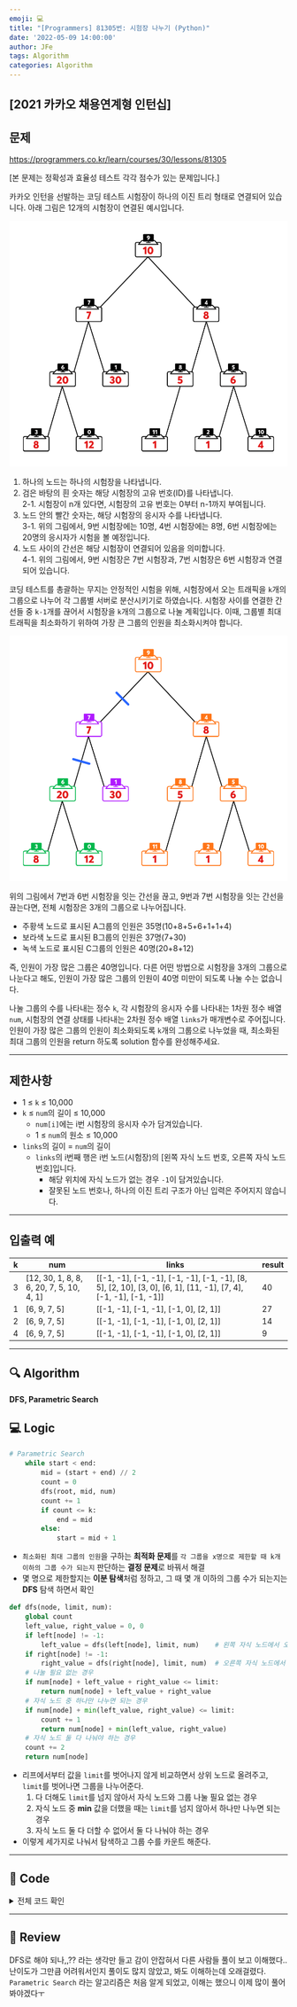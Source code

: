 ```yaml
---
emoji: 💻
title: "[Programmers] 81305번: 시험장 나누기 (Python)"
date: '2022-05-09 14:00:00'
author: JFe
tags: Algorithm
categories: Algorithm
---
```


## [2021 카카오 채용연계형 인턴십]

## 문제
https://programmers.co.kr/learn/courses/30/lessons/81305

[본 문제는 정확성과 효율성 테스트 각각 점수가 있는 문제입니다.]

카카오 인턴을 선발하는 코딩 테스트 시험장이 하나의 이진 트리 형태로 연결되어 있습니다. 아래 그림은 12개의 시험장이 연결된 예시입니다.

![img1.png](img1.png)

1. 하나의 노드는 하나의 시험장을 나타냅니다.  
2. 검은 바탕의 흰 숫자는 해당 시험장의 고유 번호(ID)를 나타냅니다.  
    2-1. 시험장이 n개 있다면, 시험장의 고유 번호는 0부터 n-1까지 부여됩니다.  
3. 노드 안의 빨간 숫자는, 해당 시험장의 응시자 수를 나타냅니다.  
    3-1. 위의 그림에서, 9번 시험장에는 10명, 4번 시험장에는 8명, 6번 시험장에는 20명의 응시자가 시험을 볼 예정입니다.  
4. 노드 사이의 간선은 해당 시험장이 연결되어 있음을 의미합니다.  
    4-1. 위의 그림에서, 9번 시험장은 7번 시험장과, 7번 시험장은 6번 시험장과 연결되어 있습니다.  

코딩 테스트를 총괄하는 무지는 안정적인 시험을 위해, 시험장에서 오는 트래픽을 `k`개의 그룹으로 나누어 각 그룹별 서버로 분산시키기로 하였습니다. 시험장 사이를 연결한 간선들 중 `k-1`개를 끊어서 시험장을 `k`개의 그룹으로 나눌 계획입니다. 이때, 그룹별 최대 트래픽을 최소화하기 위하여 가장 큰 그룹의 인원을 최소화시켜야 합니다.

![img2.png](img2.png)

위의 그림에서 7번과 6번 시험장을 잇는 간선을 끊고, 9번과 7번 시험장을 잇는 간선을 끊는다면, 전체 시험장은 3개의 그룹으로 나누어집니다.

- 주황색 노드로 표시된 A그룹의 인원은 35명(10+8+5+6+1+1+4)
- 보라색 노드로 표시된 B그룹의 인원은 37명(7+30)
- 녹색 노드로 표시된 C그룹의 인원은 40명(20+8+12)

즉, 인원이 가장 많은 그룹은 40명입니다. 다른 어떤 방법으로 시험장을 3개의 그룹으로 나눈다고 해도, 인원이 가장 많은 그룹의 인원이 40명 미만이 되도록 나눌 수는 없습니다.

나눌 그룹의 수를 나타내는 정수 `k`, 각 시험장의 응시자 수를 나타내는 1차원 정수 배열 `num`, 시험장의 연결 상태를 나타내는 2차원 정수 배열 `links`가 매개변수로 주어집니다. 인원이 가장 많은 그룹의 인원이 최소화되도록 `k`개의 그룹으로 나누었을 때, 최소화된 최대 그룹의 인원을 return 하도록 solution 함수를 완성해주세요.

---

## 제한사항  
- 1 ≤ `k` ≤ 10,000  
- `k` ≤ `num`의 길이 ≤ 10,000  
    - `num[i]`에는 i번 시험장의 응시자 수가 담겨있습니다.  
    - 1 ≤ `num`의 원소 ≤ 10,000  
- `links`의 길이 = `num`의 길이  
    - `links`의 i번째 행은 i번 노드(시험장)의 [왼쪽 자식 노드 번호, 오른쪽 자식 노드 번호]입니다.  
        - 해당 위치에 자식 노드가 없는 경우 `-1`이 담겨있습니다.  
        - 잘못된 노드 번호나, 하나의 이진 트리 구조가 아닌 입력은 주어지지 않습니다.  

---

## 입출력 예  
|k|num|links|result|
|---|---|---|---|
|3|[12, 30, 1, 8, 8, 6, 20, 7, 5, 10, 4, 1]|[[-1, -1], [-1, -1], [-1, -1], [-1, -1], [8, 5], [2, 10], [3, 0], [6, 1], [11, -1], [7, 4], [-1, -1], [-1, -1]]|40|
|1|[6, 9, 7, 5]|[[-1, -1], [-1, -1], [-1, 0], [2, 1]]|27|
|2|[6, 9, 7, 5]|[[-1, -1], [-1, -1], [-1, 0], [2, 1]]|14|
|4|[6, 9, 7, 5]|[[-1, -1], [-1, -1], [-1, 0], [2, 1]]|9|


---

## 🔍 Algorithm
**DFS, Parametric Search**

## 💻 Logic

```Python
# Parametric Search
    while start < end:
        mid = (start + end) // 2
        count = 0
        dfs(root, mid, num)
        count += 1
        if count <= k:
            end = mid
        else:
            start = mid + 1
```
- `최소화된 최대 그룹의 인원`을 구하는 **최적화 문제**를 `각 그룹을 x명으로 제한할 때 k개 이하의 그룹 수가 되는지` 판단하는 **결정 문제**로 바꿔서 해결  
- 몇 명으로 제한할지는 **이분 탐색**처럼 정하고, 그 때 몇 개 이하의 그룹 수가 되는지는 **DFS** 탐색 하면서 확인  

```Python
def dfs(node, limit, num):
    global count
    left_value, right_value = 0, 0
    if left[node] != -1: 
        left_value = dfs(left[node], limit, num)    # 왼쪽 자식 노드에서 오는 값
    if right[node] != -1:
        right_value = dfs(right[node], limit, num)  # 오른쪽 자식 노드에서 오는 값
    # 나눌 필요 없는 경우
    if num[node] + left_value + right_value <= limit:
        return num[node] + left_value + right_value
    # 자식 노드 중 하나만 나누면 되는 경우
    if num[node] + min(left_value, right_value) <= limit:
        count += 1
        return num[node] + min(left_value, right_value)
    # 자식 노드 둘 다 나눠야 하는 경우
    count += 2
    return num[node]
```
- 리프에서부터 값을 `limit`를 벗어나지 않게 비교하면서 상위 노드로 올려주고, `limit`를 벗어나면 그룹을 나누어준다.  
    1. 다 더해도 `limit`를 넘지 않아서 자식 노드와 그룹 나눌 필요 없는 경우  
    2. 자식 노드 중 **min** 값을 더했을 때는 `limit`를 넘지 않아서 하나만 나누면 되는 경우  
    3. 자식 노드 둘 다 더할 수 없어서 둘 다 나눠야 하는 경우  
- 이렇게 세가지로 나눠서 탐색하고 그룹 수를 카운트 해준다.


---

## 🧩 Code
<details><summary>전체 코드 확인</summary>

```Python
from collections import defaultdict
import sys
sys.setrecursionlimit(10**6)

left, right, parent = defaultdict(int), defaultdict(int), defaultdict(lambda: -1)
count = 0

def dfs(node, limit, num):
    global count
    left_value, right_value = 0, 0
    if left[node] != -1: 
        left_value = dfs(left[node], limit, num)    # 왼쪽 자식 노드에서 오는 값
    if right[node] != -1:
        right_value = dfs(right[node], limit, num)  # 오른쪽 자식 노드에서 오는 값
    # 나눌 필요 없는 경우
    if num[node] + left_value + right_value <= limit:
        return num[node] + left_value + right_value
    # 자식 노드 중 하나만 나누면 되는 경우
    if num[node] + min(left_value, right_value) <= limit:
        count += 1
        return num[node] + min(left_value, right_value)
    # 자식 노드 둘 다 나눠야 하는 경우
    count += 2
    return num[node]
        
def solution(k, num, links):
    global count
    root, start, end = 0, max(num), 10 ** 8
    # 트리 정보 입력
    for i in range(len(num)):
        left[i], right[i] = links[i]
        if left[i] != -1: parent[left[i]] = i
        if right[i] != -1: parent[right[i]] = i
    # root 값 찾기
    for i in range(len(num)):
        if parent[i] == -1: 
            root = i
            break
    # 이분 탐색
    while start < end:
        mid = (start + end) // 2
        count = 0
        dfs(root, mid, num)
        count += 1
        if count <= k:
            end = mid
        else:
            start = mid + 1
    return start
```
</details>

---

## 📝 Review

DFS로 해야 되나,,?? 라는 생각만 들고 감이 안잡혀서 다른 사람들 풀이 보고 이해했다..  
난이도가 그만큼 어려워서인지 풀이도 많지 않았고, 봐도 이해하는데 오래걸렸다.  
`Parametric Search` 라는 알고리즘은 처음 알게 되었고, 이해는 했으니 이제 많이 풀어봐야겠다ㅜ


```toc
```